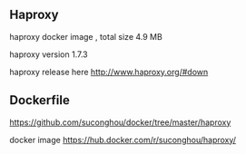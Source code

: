 ## Haproxy

haproxy docker image , total size 4.9 MB

haproxy version 1.7.3

haproxy release here http://www.haproxy.org/#down

## Dockerfile

https://github.com/suconghou/docker/tree/master/haproxy

docker image  https://hub.docker.com/r/suconghou/haproxy/
